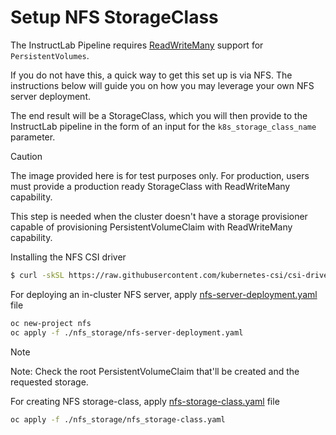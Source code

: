 # Setup NFS StorageClass

The InstructLab Pipeline requires [ReadWriteMany] support for `PersistentVolumes`.

If you do not have this, a quick way to get this set up is via NFS. The instructions
below will guide you on how you may leverage your own NFS server deployment.

The end result will be a StorageClass, which you will then provide to the InstructLab
pipeline in the form of an input for the `k8s_storage_class_name` parameter.

> [!CAUTION]
> The image provided here is for test purposes only.
> For production, users must provide a production ready StorageClass with ReadWriteMany capability.

This step is needed when the cluster doesn't have a storage provisioner capable of provisioning PersistentVolumeClaim with ReadWriteMany capability.

Installing the NFS CSI driver
```bash
$ curl -skSL https://raw.githubusercontent.com/kubernetes-csi/csi-driver-nfs/v4.9.0/deploy/install-driver.sh | bash -s v4.9.0 --
```

For deploying an in-cluster NFS server, apply [nfs-server-deployment.yaml] file

```bash
oc new-project nfs
oc apply -f ./nfs_storage/nfs-server-deployment.yaml
```

> [!NOTE]
> Note:  Check the root PersistentVolumeClaim that'll be created and the requested storage.

For creating NFS storage-class, apply [nfs-storage-class.yaml] file
```bash
oc apply -f ./nfs_storage/nfs_storage-class.yaml
```

[nfs-storage-class.yaml]:/manifests/nfs-storageyaml/nfs-storage/nfs-storage-class.yaml
[nfs-server-deployment.yaml]:/manifests/nfs-storageyaml/nfs-storage/nfs-server-deployment.yaml
[ReadWriteMany]: https://kubernetes.io/docs/concepts/storage/persistent-volumes/#access-modes
